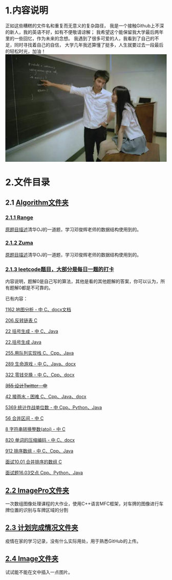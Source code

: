 # 1.内容说明
正如这些糟糕的文件名和重复而无意义的复杂路径，
我是一个接触Github上不深的新人，我的英语不好，如有不便敬请谅解；
我希望这个能保留我大学最后两年里的一些回忆，作为未来的念想。
我遇到了很多可爱的人，我看到了自己的不足，同时寻找着自己的自信，
大学几年我还算懂了挺多，人生就要过去一段最后的轻松时光，加油！
![I love Qiu](Image/面对对象编程.jpg)
# 2.文件目录
## 2.1 [Algorithm文件夹](https://github.com/gcx-17211270/helloworld/tree/master/Algorithm)
### [2.1.1 Range](https://github.com/gcx-17211270/helloworld/tree/master/Algorithm/Range)
[原题目描述](https://dsa.cs.tsinghua.edu.cn/oj/problem.shtml?id=1142)清华OJ的一道题，学习邓俊辉老师的数据结构使用到的。
### [2.1.2 Zuma](https://github.com/gcx-17211270/helloworld/tree/master/Algorithm/Zuma)
[原题目描述](https://dsa.cs.tsinghua.edu.cn/oj/problem.shtml?id=1143)清华OJ的一道题，学习邓俊辉老师的数据结构使用到的。
### [2.1.3 leetcode题目，大部分是每日一题的打卡](https://github.com/gcx-17211270/helloworld/tree/master/Algorithm/leetcode)
内容说明，题解0是自己写的算法，其他是看的其他题解的答案，你可以认为，所有题解0都是不可靠的。
  
  已有内容：
  
  [1162 地图分析 - 中 C、docx文档](https://github.com/gcx-17211270/helloworld/tree/master/Algorithm/leetcode/1162%20%E5%9C%B0%E5%9B%BE%E5%88%86%E6%9E%90%20-%20%E4%B8%AD)

  [206.反转链表 C](https://github.com/gcx-17211270/helloworld/tree/master/Algorithm/leetcode/206.%E5%8F%8D%E8%BD%AC%E9%93%BE%E8%A1%A8)
  
  [22 括号生成 - 中 C、Java](https://github.com/gcx-17211270/helloworld/tree/master/Algorithm/leetcode/22%20%E6%8B%AC%E5%8F%B7%E7%94%9F%E6%88%90%20-%20%E4%B8%AD)
  
  [22.括号生成 Java](https://github.com/gcx-17211270/helloworld/tree/master/Algorithm/leetcode/22.%E6%8B%AC%E5%8F%B7%E7%94%9F%E6%88%90)
  
  [255.用队列实现栈 C、Cpp、Java](https://github.com/gcx-17211270/helloworld/tree/master/Algorithm/leetcode/255.%E7%94%A8%E9%98%9F%E5%88%97%E5%AE%9E%E7%8E%B0%E6%A0%88)
  
  [289 生命游戏 - 中 C、Java、docx](https://github.com/gcx-17211270/helloworld/tree/master/Algorithm/leetcode/289%20%E7%94%9F%E5%91%BD%E6%B8%B8%E6%88%8F%20-%20%E4%B8%AD)
  
  [322 零钱兑换 - 中 C、Cpp、docx](https://github.com/gcx-17211270/helloworld/tree/master/Algorithm/leetcode/322%20%E9%9B%B6%E9%92%B1%E5%85%91%E6%8D%A2%20-%20%E4%B8%AD)
  
  ~~[355 设计Twitter - 中](https://github.com/gcx-17211270/helloworld/tree/master/Algorithm/leetcode/355%20%E8%AE%BE%E8%AE%A1Twitter%20-%20%E4%B8%AD)~~
  
  [42 接雨水 - 困难 C、Cpp、Java、docx](https://github.com/gcx-17211270/helloworld/tree/master/Algorithm/leetcode/42%20%E6%8E%A5%E9%9B%A8%E6%B0%B4%20-%20%E5%9B%B0%E9%9A%BE)
  
  [5369 统计作战单位数 - 中 Cpp、Python、Java](https://github.com/gcx-17211270/helloworld/tree/master/Algorithm/leetcode/5369%20%E7%BB%9F%E8%AE%A1%E4%BD%9C%E6%88%98%E5%8D%95%E4%BD%8D%E6%95%B0%20-%20%E4%B8%AD)
  
  [56 合并区间 - 中 C ](https://github.com/gcx-17211270/helloworld/tree/master/Algorithm/leetcode/56%20%E5%90%88%E5%B9%B6%E5%8C%BA%E9%97%B4%20-%20%E4%B8%AD)
  
  [8 字符串转换整数(atoi) - 中 C ](https://github.com/gcx-17211270/helloworld/tree/master/Algorithm/leetcode/8%20%E5%AD%97%E7%AC%A6%E4%B8%B2%E8%BD%AC%E6%8D%A2%E6%95%B4%E6%95%B0(atoi)%20-%20%E4%B8%AD)
  
  [820 单词的压缩编码 - 中 C、docx](https://github.com/gcx-17211270/helloworld/tree/master/Algorithm/leetcode/820%20%E5%8D%95%E8%AF%8D%E7%9A%84%E5%8E%8B%E7%BC%A9%E7%BC%96%E7%A0%81%20-%20%E4%B8%AD)
  
  [912 排序数组 - 中 C、Cpp、Java](https://github.com/gcx-17211270/helloworld/tree/master/Algorithm/leetcode/912%20%E6%8E%92%E5%BA%8F%E6%95%B0%E7%BB%84%20-%20%E4%B8%AD)
  
  [面试10.01 合并排序的数组 C](https://github.com/gcx-17211270/helloworld/tree/master/Algorithm/leetcode/%E9%9D%A2%E8%AF%9510.01%20%E5%90%88%E5%B9%B6%E6%8E%92%E5%BA%8F%E7%9A%84%E6%95%B0%E7%BB%84)
  
  [面试题16.03交点 Cpp、Python、Java](https://github.com/gcx-17211270/helloworld/tree/master/Algorithm/leetcode/%E9%9D%A2%E8%AF%95%E9%A2%9816.03%E4%BA%A4%E7%82%B9)
  
  []()
  []()
  []()
  []()
  []()

## [2.2 ImagePro文件夹](https://github.com/gcx-17211270/helloworld/tree/master/ImgPro)
  一次数组图像处理课程的大作业，使用C++语言MFC框架，对车牌的图像进行车牌位置的识别与车牌区域的分割
## [2.3 计划完成情况文件夹](https://github.com/gcx-17211270/helloworld/tree/master/%E8%AE%A1%E5%88%92%E5%AE%8C%E6%88%90%E6%83%85%E5%86%B5)
  疫情在家的学习记录，没有什么实际用处，用于熟悉GitHub的上传。
## [2.4 Image文件夹](https://github.com/gcx-17211270/helloworld/tree/master/Image)
  试试能不能在文中插入一点图片。
